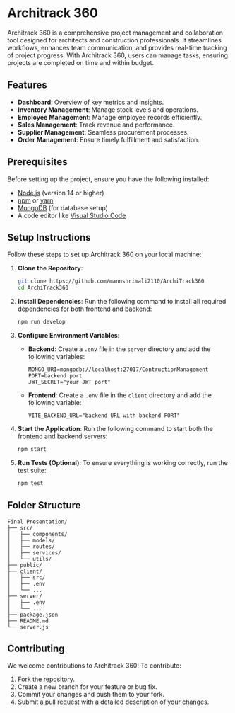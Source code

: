 # Architrack 360

Architrack 360 is a comprehensive project management and collaboration tool designed for architects and construction professionals. It streamlines workflows, enhances team communication, and provides real-time tracking of project progress. With Architrack 360, users can manage tasks, ensuring projects are completed on time and within budget.

## Features

- **Dashboard**: Overview of key metrics and insights.
- **Inventory Management**: Manage stock levels and operations.
- **Employee Management**: Manage employee records efficiently.
- **Sales Management**: Track revenue and performance.
- **Supplier Management**: Seamless procurement processes.
- **Order Management**: Ensure timely fulfillment and satisfaction.

## Prerequisites

Before setting up the project, ensure you have the following installed:

- [Node.js](https://nodejs.org/) (version 14 or higher)
- [npm](https://www.npmjs.com/) or [yarn](https://yarnpkg.com/)
- [MongoDB](https://www.mongodb.com/) (for database setup)
- A code editor like [Visual Studio Code](https://code.visualstudio.com/)

## Setup Instructions

Follow these steps to set up Architrack 360 on your local machine:

1. **Clone the Repository**:
   ```bash
   git clone https://github.com/mannshrimali2110/ArchiTrack360
   cd ArchiTrack360
   ```

2. **Install Dependencies**:
   Run the following command to install all required dependencies for both frontend and backend:
   ```bash
   npm run develop
   ```

3. **Configure Environment Variables**:
   - **Backend**: Create a `.env` file in the `server` directory and add the following variables:
     ```env
     MONGO_URI=mongodb://localhost:27017/ContructionManagement
     PORT=backend port
     JWT_SECRET="your JWT port"
     ```
   - **Frontend**: Create a `.env` file in the `client` directory and add the following variable:
     ```env
     VITE_BACKEND_URL="backend URL with backend PORT"
     ```

4. **Start the Application**:
   Run the following command to start both the frontend and backend servers:
   ```bash
   npm start
   ```


5. **Run Tests (Optional)**:
   To ensure everything is working correctly, run the test suite:
   ```bash
   npm test
   ```

## Folder Structure

```
Final Presentation/
├── src/
│   ├── components/
│   ├── models/
│   ├── routes/
│   ├── services/
│   └── utils/
├── public/
├── client/
│   ├── src/
│   ├── .env
│   └── ...
├── server/
│   ├── .env
│   └── ...
├── package.json
├── README.md
└── server.js
```

## Contributing

We welcome contributions to Architrack 360! To contribute:

1. Fork the repository.
2. Create a new branch for your feature or bug fix.
3. Commit your changes and push them to your fork.
4. Submit a pull request with a detailed description of your changes.

